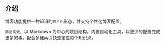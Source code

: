 ## 介绍

博客功能提供一种知识的`碎片化`形态，并支持个性化博客配置。

`简洁高效`，以 Markdown 为中心的项目结构。内置自动化工具，以更少的配置完成更多的事。配合多维索引快速定位每个知识点。
